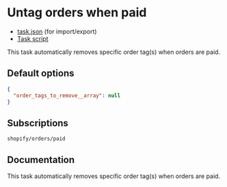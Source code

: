 # Untag orders when paid

* [task.json](../../tasks/untag-orders-when-paid.json) (for import/export)
* [Task script](./script.liquid)

This task automatically removes specific order tag(s) when orders are paid.

## Default options

```json
{
  "order_tags_to_remove__array": null
}
```

## Subscriptions

```liquid
shopify/orders/paid
```

## Documentation

This task automatically removes specific order tag(s) when orders are paid.
